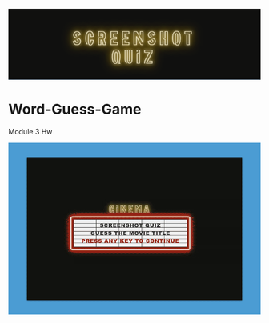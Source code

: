 ![Sreenshot Quiz](https://github.com/devingprice/Word-Guess-Game/blob/master/assets/images/Screenshot-quiz-header-image.png)

# Word-Guess-Game
Module 3 Hw

![Sreenshot Quiz](https://github.com/devingprice/Word-Guess-Game/blob/master/assets/images/showcase.gif)
